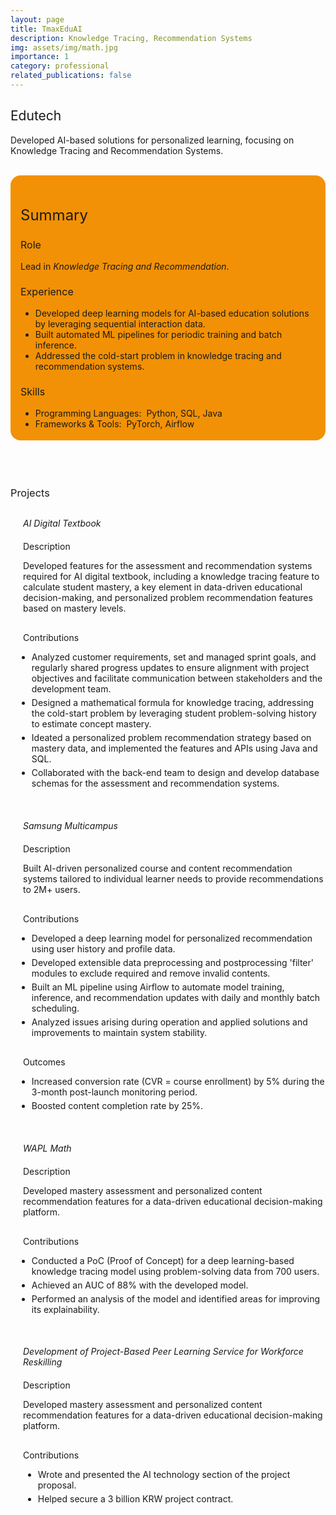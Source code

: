 ```yaml
---
layout: page
title: TmaxEduAI
description: Knowledge Tracing, Recommendation Systems
img: assets/img/math.jpg
importance: 1
category: professional
related_publications: false
---
```


<style>
    :root {
        --summary-background-color: #f29105; /* 기본 모드 배경색 */
    }

    html[data-theme="dark"] {
        --summary-background-color: var(--global-hover-color); /* 다크 모드 배경색 */
    }

    .summary-container {
        background-color: var(--summary-background-color);
        padding: 1rem 1rem 0.25rem 1rem;
        border-radius: 1rem;
    }
</style>

<h2 style="font-weight: 400;">Edutech</h2>
<p>
    Developed AI-based solutions for personalized learning, focusing on <strong style="font-weight: 400;">Knowledge Tracing</strong> and <strong style="font-weight: 400;">Recommendation Systems</strong>.
</p>
<br>

<!-- Summary 부분을 summary-container 클래스로 감쌈 -->
<div class="summary-container">
    <h2 style="font-weight: 400; font-size: 1.5rem;">Summary</h2>
    <h3 style="font-weight: 400; font-size: 1rem;">Role</h3>
    <p>
        Lead in <em>Knowledge Tracing and Recommendation</em>.
    </p>
    <h3 style="font-weight: 400; font-size: 1rem;">Experience</h3>
    <ul>
        <li>Developed deep learning models for AI-based education solutions by leveraging sequential interaction data.</li>
        <li>Built automated ML pipelines for periodic training and batch inference.</li>
        <li>Addressed the cold-start problem in knowledge tracing and recommendation systems.</li>
    </ul>
    <h3 style="font-weight: 400; font-size: 1rem;">Skills</h3>
    <ul>
        <li>Programming Languages:&nbsp;&nbsp;Python, SQL, Java</li>
        <li>Frameworks & Tools:&nbsp;&nbsp;PyTorch, Airflow</li>
    </ul>
</div>
<br>
<br>
<br>

<h3 style="font-weight: 400; margin-bottom: 30px;">Projects</h3>
<h5 style="font-weight: 400; margin-left: 20px; margin-bottom: 20px;">AI Digital Textbook</h5>
<p style="margin-left: 20px;">
    <strong style="font-weight: 400;">Description</strong>
</p>
<p style="margin-left: 20px; margin-bottom: 30px;">
    Developed features for the assessment and recommendation systems required for AI digital textbook, including a knowledge tracing feature to calculate student mastery, a key element in data-driven educational decision-making, and personalized problem recommendation features based on mastery levels.
</p>
<p style="margin-left: 20px;">
    <strong style="font-weight: 400;">Contributions</strong>
</p>
<ul style="margin-left: 10px;">
    <li style="margin-bottom: 5px;">Analyzed customer requirements, set and managed sprint goals, and regularly shared progress updates to ensure alignment with project objectives and facilitate communication between stakeholders and the development team.</li>
    <li style="margin-bottom: 5px;">Designed a mathematical formula for knowledge tracing, addressing the cold-start problem by leveraging student problem-solving history to estimate concept mastery.</li>
    <li style="margin-bottom: 5px;">Ideated a personalized problem recommendation strategy based on mastery data, and implemented the features and APIs using Java and SQL.</li>
    <li>Collaborated with the back-end team to design and develop database schemas for the assessment and recommendation systems.</li>
</ul>
<br>

<h5 style="font-weight: 400; margin-left: 20px; margin-bottom: 20px;">Samsung Multicampus</h5>
<p style="margin-left: 20px;">
    <strong style="font-weight: 400;">Description</strong>
</p>
<p style="margin-left: 20px; margin-bottom: 30px;">
    Built AI-driven personalized course and content recommendation systems tailored to individual learner needs to provide recommendations to 2M+ users.
</p>
<p style="margin-left: 20px;">
    <strong style="font-weight: 400;">Contributions</strong>
</p>
<ul style="margin-left: 10px;">
    <li style="margin-bottom: 5px;">Developed a deep learning model for personalized recommendation using user history and profile data.</li>
    <li style="margin-bottom: 5px;">Developed extensible data preprocessing and postprocessing 'filter' modules to exclude required and remove invalid contents.</li>
    <li style="margin-bottom: 5px;">Built an ML pipeline using Airflow to automate model training, inference, and recommendation updates with daily and monthly batch scheduling.</li>
    <li style="margin-bottom: 30px;">Analyzed issues arising during operation and applied solutions and improvements to maintain system stability.</li>
</ul>
<p style="margin-left: 20px;">
    <strong style="font-weight: 400;">Outcomes</strong>
</p>
<ul style="margin-left: 10px;">
    <li style="margin-bottom: 5px;">Increased conversion rate (CVR = course enrollment) by 5% during the 3-month post-launch monitoring period.</li>
    <li>Boosted content completion rate by 25%.</li>
</ul>
<br>

<h5 style="font-weight: 400; margin-left: 20px; margin-bottom: 20px;">WAPL Math</h5>
<p style="margin-left: 20px;">
    <strong style="font-weight: 400;">Description</strong>
</p>
<p style="margin-left: 20px; margin-bottom: 30px;">
    Developed mastery assessment and personalized content recommendation features for a data-driven educational decision-making platform.
</p>
<p style="margin-left: 20px;">
    <strong style="font-weight: 400;">Contributions</strong>
</p>
<ul style="margin-left: 10px;">
    <li style="margin-bottom: 5px;">Conducted a PoC (Proof of Concept) for a deep learning-based knowledge tracing model using problem-solving data from 700 users.</li>
    <li style="margin-bottom: 5px;">Achieved an AUC of 88% with the developed model.</li>
    <li>Performed an analysis of the model and identified areas for improving its explainability.</li>
</ul>
<br>

<h5 style="font-weight: 400; margin-left: 20px; margin-bottom: 20px;">Development of Project-Based Peer Learning Service for Workforce Reskilling</h5>
<p style="margin-left: 20px;">
    <strong style="font-weight: 400;">Description</strong>
</p>
<p style="margin-left: 20px; margin-bottom: 30px;">
    Developed mastery assessment and personalized content recommendation features for a data-driven educational decision-making platform.
</p>
<p style="margin-left: 20px;">
    <strong style="font-weight: 400;">Contributions</strong>
</p>
<ul style="margin-left: 20px;">
    <li style="margin-bottom: 5px;">Wrote and presented the AI technology section of the project proposal.</li>
    <li>Helped secure a 3 billion KRW project contract.</li>
</ul>
<br>
<br>

